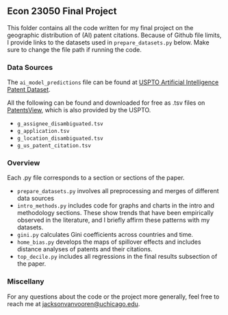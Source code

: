 ## Econ 23050 Final Project

This folder contains all the code written for my final project on the geographic distribution of (AI) patent citations.
Because of Github file limits, I provide links to the datasets used in `prepare_datasets.py` below. Make sure to change
the file path if running the code.

### Data Sources

The `ai_model_predictions` file can be found at [USPTO Artificial Intelligence Patent Dataset](https://www.uspto.gov/ip-policy/economic-research/research-datasets/artificial-intelligence-patent-dataset).

All the following can be found and downloaded for free as .tsv files on [PatentsView](https://patentsview.org/download/data-download-tables), which is also provided by the USPTO.
- `g_assignee_disambiguated.tsv`
- `g_application.tsv`
- `g_location_disambiguated.tsv`
- `g_us_patent_citation.tsv`

### Overview

Each .py file corresponds to a section or sections of the paper.
- `prepare_datasets.py` involves all preprocessing and merges of different data sources
- `intro_methods.py` includes code for graphs and charts in the intro and methodology sections. These show trends that have been empirically observed in the literature, and I briefly affirm these patterns with my datasets.
- `gini.py` calculates Gini coefficients across countries and time.
- `home_bias.py` develops the maps of spillover effects and includes distance analyses of patents and their citations.
- `top_decile.py` includes all regressions in the final results subsection of the paper.

### Miscellany

For any questions about the code or the project more generally, feel free to reach me at jacksonvanvooren@uchicago.edu.
